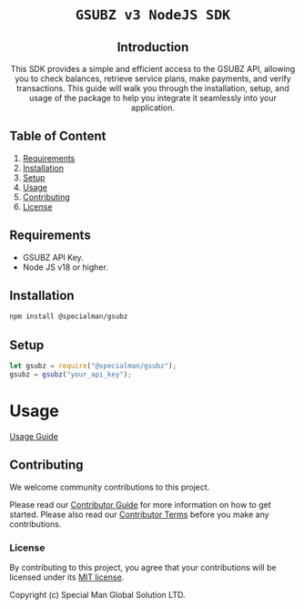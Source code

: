 <div align="center">

<!--- FIXME: chnage below to name of your project! --->

# `GSUBZ v3 NodeJS SDK`

<!--- FIXME: Write short catchy description/tagline of project --->

## Introduction

This SDK provides a simple and efficient access to the GSUBZ API, allowing you to check balances, retrieve service plans, make payments, and verify transactions. This guide will walk you through the installation, setup, and usage of the package to help you integrate it seamlessly into your application.

</div>

## Table of Content

1. [Requirements](#requirements)
2. [Installation](#installation)
3. [Setup](#setup)
4. [Usage](#usage)
5. [Contributing](#contributing)
6. [License](#license)

## Requirements

- GSUBZ API Key.
- Node JS v18 or higher.

## Installation

```sh
npm install @specialman/gsubz
```

## Setup

```javascript
let gsubz = require("@specialman/gsubz");
gsubz = gsubz("your_api_key");
```

# Usage

[Usage Guide](documentation/usage.md)

## Contributing

We welcome community contributions to this project.

Please read our [Contributor Guide](CONTRIBUTING.md) for more information on how to get started.
Please also read our [Contributor Terms](CONTRIBUTING.md#contributor-terms) before you make any contributions.

### License

By contributing to this project, you agree that your contributions will be licensed under its [MIT license](/LICENSE).

Copyright (c) Special Man Global Solution LTD.
